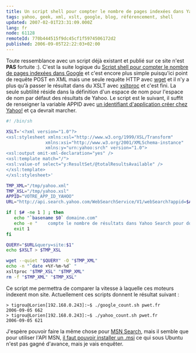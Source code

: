 ```yaml
---
title: Un script shell pour compter le nombre de pages indexées dans Yahoo
tags: yahoo, geek, xml, xslt, google, blog, référencement, shell
updated: 2007-02-01T23:31:09.000Z
lang: fr
node: 61128
remoteId: 770b444515f9dc45cf1f5974506172d2
published: 2006-09-05T22:22:03+02:00
---
```

 
Toute ressemblance avec un script déjà existant et publié sur ce site n'est **PAS** fortuite :). C'est la suite logique du [Script shell pour compter le nombre de pages indexées dans Google](/post/un-script-shell-pour-compter-le-nombre-de-pages-indexees-dans-google) et c'est encore plus simple puisqu'ici point de requête POST en XML mais une seule requête HTTP avec [wget](http://pwet.fr/man/linux/commandes/wget) et il n'y a plus qu'à passer le résultat dans du XSLT avec [xsltproc](http://pwet.fr/man/linux/commandes/xsltproc) et c'est fini. La seule subtilité réside dans la définition d'un espace de nom pour l'espace de nom par défaut des résultats de Yahoo. Le script est le suivant, il suffit de renseigner la variable APPID avec [un identifiant d'application créer chez Yahoo!](http://api.search.yahoo.com/webservices/register_application) et ça devrait marcher.

 ``` bash
#! /bin/sh

XSLT='<?xml version="1.0"?>
<xsl:stylesheet xmlns:xsl="http://www.w3.org/1999/XSL/Transform"
                xmlns:xsi="http://www.w3.org/2001/XMLSchema-instance"
                xmlns:y="urn:yahoo:srch" version="1.0">
<xsl:output omit-xml-declaration="yes" /> 
<xsl:template match="/">
<xsl:value-of select="y:ResultSet/@totalResultsAvailable" />
</xsl:template>
</xsl:stylesheet>'

TMP_XML="/tmp/yahoo.xml"
TMP_XSL="/tmp/yahoo.xsl"
APPID="VOTRE_APP_ID_YAHOO"
URL="http://api.search.yahoo.com/WebSearchService/V1/webSearch?appid=$APPID&results=1"

if [ $# -ne 1 ] ; then
    echo "`basename $0` domaine.com"
    echo -e "    compte le nombre de résultats dans Yahoo Search pour domaine.com"
    exit 1
fi

QUERY="$URL&query=site:$1"
echo $XSLT > $TMP_XSL

wget --quiet "$QUERY" -O "$TMP_XML"
echo -n "`date +%Y-%m-%d` "
xsltproc "$TMP_XSL" "$TMP_XML"
rm -f "$TMP_XML" "$TMP_XSL"
```

 
Ce script me permettra de comparer la vitesse à laquelle ces moteurs indexent mon site. Actuellement ces scripts donnent le résultat suivant :

 ``` 
> tigrou@Lorien[192.168.0.243]:~$ ./google_count.sh pwet.fr
2006-09-05 662
> tigrou@Lorien[192.168.0.243]:~$ ./yahoo_count.sh pwet.fr
2006-09-05 621
```

 
J'espère pouvoir faire la même chose pour [MSN Search](http://search.msn.fr), mais il semble que pour utiliser l'API MSN, [il faut pouvoir installer un .msi](http://www.microsoft.com/downloads/details.aspx?FamilyId=C271309B-02DE-42A7-B23E-E19F68667197&amp;displaylang=en) ce qui sous Ubuntu n'est pas gagné d'avance, mais je vais enquêter.

